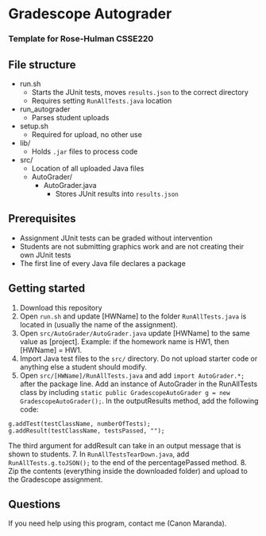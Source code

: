 # Gradescope Autograder
### Template for Rose-Hulman CSSE220

## File structure
- run.sh
  - Starts the JUnit tests, moves `results.json` to the correct directory
  - Requires setting `RunAllTests.java` location
- run_autograder
  - Parses student uploads
- setup.sh
  - Required for upload, no other use
- lib/
  - Holds `.jar` files to process code
- src/
  - Location of all uploaded Java files
  - AutoGrader/
    - AutoGrader.java
      - Stores JUnit results into `results.json`

## Prerequisites
- Assignment JUnit tests can be graded without intervention
- Students are not submitting graphics work and are not creating their own JUnit tests
- The first line of every Java file declares a package

## Getting started
1. Download this repository
2. Open `run.sh` and update [HWName] to the folder `RunAllTests.java` is located in (usually the name of the assignment).
3. Open `src/AutoGrader/AutoGrader.java` update [HWName] to the same value as [project]. Example: if the homework name is HW1, then [HWName] = HW1.
4. Import Java test files to the `src/` directory. Do not upload starter code or anything else a student should modify.
5. Open `src/[HWName]/RunAllTests.java` and add `import AutoGrader.*;` after the package line. Add an instance of AutoGrader in the RunAllTests class by including `static public GradescopeAutoGrader g = new GradescopeAutoGrader();`. In the outputResults method, add the following code:
```
g.addTest(testClassName, numberOfTests);
g.addResult(testClassName, testsPassed, "");
```
The third argument for addResult can take in an output message that is shown to students.
7. In `RunAllTestsTearDown.java`, add `RunAllTests.g.toJSON();` to the end of the percentagePassed method.
8. Zip the contents (everything inside the downloaded folder) and upload to the Gradescope assignment.

## Questions
If you need help using this program, contact me (Canon Maranda).
